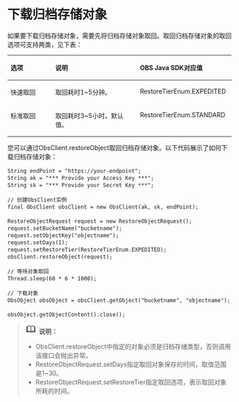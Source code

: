 # 下载归档存储对象<a name="obs_21_0708"></a>

如果要下载归档存储对象，需要先将归档存储对象取回。取回归档存储对象的取回选项可支持两类，见下表：

<a name="table19634195565211"></a>
<table><thead align="left"><tr id="row1763595516524"><th class="cellrowborder" valign="top" width="19.971997199719972%" id="mcps1.1.4.1.1"><p id="p06351055165219"><a name="p06351055165219"></a><a name="p06351055165219"></a><strong id="b1592965745319"><a name="b1592965745319"></a><a name="b1592965745319"></a>选项</strong></p>
</th>
<th class="cellrowborder" valign="top" width="37.793779377937796%" id="mcps1.1.4.1.2"><p id="p1563513558524"><a name="p1563513558524"></a><a name="p1563513558524"></a><strong id="b16959195716532"><a name="b16959195716532"></a><a name="b16959195716532"></a>说明</strong></p>
</th>
<th class="cellrowborder" valign="top" width="42.23422342234223%" id="mcps1.1.4.1.3"><p id="p8635455115212"><a name="p8635455115212"></a><a name="p8635455115212"></a><strong id="b1296095715536"><a name="b1296095715536"></a><a name="b1296095715536"></a>OBS Java SDK对应值</strong></p>
</th>
</tr>
</thead>
<tbody><tr id="row9635115513521"><td class="cellrowborder" valign="top" width="19.971997199719972%" headers="mcps1.1.4.1.1 "><p id="p116351552528"><a name="p116351552528"></a><a name="p116351552528"></a>快速取回</p>
</td>
<td class="cellrowborder" valign="top" width="37.793779377937796%" headers="mcps1.1.4.1.2 "><p id="p0635125565210"><a name="p0635125565210"></a><a name="p0635125565210"></a>取回耗时1~5分钟。</p>
</td>
<td class="cellrowborder" valign="top" width="42.23422342234223%" headers="mcps1.1.4.1.3 "><p id="p16635105513529"><a name="p16635105513529"></a><a name="p16635105513529"></a>RestoreTierEnum.EXPEDITED</p>
</td>
</tr>
<tr id="row13635755125214"><td class="cellrowborder" valign="top" width="19.971997199719972%" headers="mcps1.1.4.1.1 "><p id="p176356556522"><a name="p176356556522"></a><a name="p176356556522"></a>标准取回</p>
</td>
<td class="cellrowborder" valign="top" width="37.793779377937796%" headers="mcps1.1.4.1.2 "><p id="p86356556527"><a name="p86356556527"></a><a name="p86356556527"></a>取回耗时3~5小时。默认值。</p>
</td>
<td class="cellrowborder" valign="top" width="42.23422342234223%" headers="mcps1.1.4.1.3 "><p id="p12635155585218"><a name="p12635155585218"></a><a name="p12635155585218"></a>RestoreTierEnum.STANDARD</p>
</td>
</tr>
</tbody>
</table>

您可以通过ObsClient.restoreObject取回归档存储对象。以下代码展示了如何下载归档存储对象：

```
String endPoint = "https://your-endpoint";
String ak = "*** Provide your Access Key ***";
String sk = "*** Provide your Secret Key ***";

// 创建ObsClient实例
final ObsClient obsClient = new ObsClient(ak, sk, endPoint);

RestoreObjectRequest request = new RestoreObjectRequest();
request.setBucketName("bucketname");
request.setObjectKey("objectname");
request.setDays(1);
request.setRestoreTier(RestoreTierEnum.EXPEDITED);
obsClient.restoreObject(request);

// 等待对象取回
Thread.sleep(60 * 6 * 1000);

// 下载对象
ObsObject obsObject = obsClient.getObject("bucketname", "objectname");

obsObject.getObjectContent().close();
```

>![](public_sys-resources/icon-note.gif) **说明：**   
>-   ObsClient.restoreObject中指定的对象必须是归档存储类型，否则调用该接口会抛出异常。  
>-   RestoreObjectRequest.setDays指定取回对象保存的时间，取值范围是1\~30。  
>-   RestoreObjectRequest.setRestoreTier指定取回选项，表示取回对象所耗的时间。  

